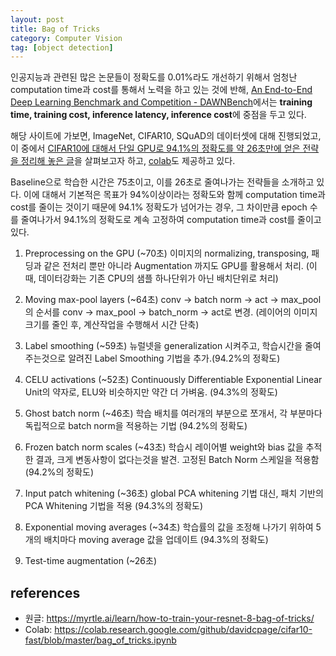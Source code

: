 ```yaml
---
layout: post
title: Bag of Tricks
category: Computer Vision
tag: [object detection]
---
```


인공지능과 관련된 많은 논문들이 정확도를 0.01%라도 개선하기 위해서 엄청난 computation time과 cost를 통해서 노력을 하고 있는 것에 반해, [An End-to-End Deep Learning Benchmark and Competition - DAWNBench](https://dawn.cs.stanford.edu/benchmark/)에서는 **training time, training cost, inference latency, inference cost**에 중점을 두고 있다.

해당 사이트에 가보면, ImageNet, CIFAR10, SQuAD의 데이터셋에 대해 진행되었고, 이 중에서 [CIFAR10에 대해서 단일 GPU로 94.1%의 정확도를 약 26초만에 얻은 전략을 정리해 놓은 글](https://myrtle.ai/learn/how-to-train-your-resnet-8-bag-of-tricks/)을 살펴보고자 하고, [colab](https://colab.research.google.com/github/davidcpage/cifar10-fast/blob/master/bag_of_tricks.ipynb)도 제공하고 있다.

Baseline으로 학습한 시간은 75초이고, 이를 26초로 줄여나가는 전략들을 소개하고 있다. 이에 대해서 기본적은 목표가 94%이상이라는 정확도와 함께 computation time과 cost를 줄이는 것이기 때문에 94.1% 정확도가 넘어가는 경우, 그 차이만큼 epoch 수를 줄여나가서 94.1%의 정확도로 계속 고정하여 computation time과 cost를 줄이고 있다.

1. Preprocessing on the GPU (~70초)
이미지의 normalizing, transposing, 패딩과 같은 전처리 뿐만 아니라 Augmentation 까지도 GPU를 활용해서 처리. (이 때, 데이터강화는 기존 CPU의 샘플 하나단위가 아닌 배치단위로 처리)

2. Moving max-pool layers (~64초)
conv -> batch norm -> act -> max_pool의 순서를 conv -> max_pool -> batch_norm -> act로 변경. (레이어의 이미지 크기를 줄인 후, 계산작업을 수행해서 시간 단축)

3. Label smoothing (~59초)
뉴럴넷을 generalization 시켜주고, 학습시간을 줄여주는것으로 알려진 Label Smoothing 기법을 추가.(94.2%의 정확도)

4. CELU activations (~52초)
Continuously Differentiable Exponential Linear Unit의 약자로, ELU와 비슷하지만 약간 더 가벼움. (94.3%의 정확도)

5. Ghost batch norm (~46초)
학습 배치를 여러개의 부분으로 쪼개서, 각 부분마다 독립적으로 batch norm을 적용하는 기법 (94.2%의 정확도)

6. Frozen batch norm scales (~43초)
학습시 레이어별 weight와 bias 값을 추적한 결과, 크게 변동사항이 없다는것을 발견. 고정된 Batch Norm 스케일을 적용함 (94.2%의 정확도)

7. Input patch whitening (~36초)
global PCA whitening 기법 대신, 패치 기반의 PCA Whitening 기법을 적용 (94.3%의 정확도)

8. Exponential moving averages (~34초)
학습률의 값을 조정해 나가기 위하여 5개의 배치마다 moving average 값을 업데이트 (94.3%의 정확도)

9. Test-time augmentation (~26초)



## references
* 원글: https://myrtle.ai/learn/how-to-train-your-resnet-8-bag-of-tricks/
* Colab: https://colab.research.google.com/github/davidcpage/cifar10-fast/blob/master/bag_of_tricks.ipynb
